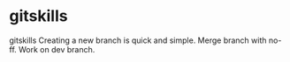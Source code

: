 # gitskills
gitskills
Creating a new branch is quick and simple.
Merge branch with no-ff.
Work on dev branch.
